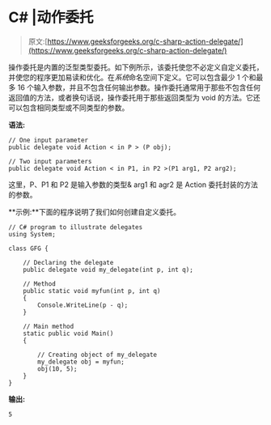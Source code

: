# C# |动作委托

> 原文:[https://www.geeksforgeeks.org/c-sharp-action-delegate/](https://www.geeksforgeeks.org/c-sharp-action-delegate/)

操作委托是内置的泛型类型委托。如下例所示，该委托使您不必定义自定义委托，并使您的程序更加易读和优化。在*系统*命名空间下定义。它可以包含最少 1 个和最多 16 个输入参数，并且不包含任何输出参数。操作委托通常用于那些不包含任何返回值的方法，或者换句话说，操作委托用于那些返回类型为 void 的方法。它还可以包含相同类型或不同类型的参数。

**语法:**

```
// One input parameter
public delegate void Action < in P > (P obj);

// Two input parameters
public delegate void Action < in P1, in P2 >(P1 arg1, P2 arg2);

```

这里，P、P1 和 P2 是输入参数的类型& arg1 和 agr2 是 Action 委托封装的方法的参数。

**示例:**下面的程序说明了我们如何创建自定义委托。

```
// C# program to illustrate delegates
using System;

class GFG {

    // Declaring the delegate
    public delegate void my_delegate(int p, int q);

    // Method
    public static void myfun(int p, int q)
    {
        Console.WriteLine(p - q);
    }

    // Main method
    static public void Main()
    {

        // Creating object of my_delegate
        my_delegate obj = myfun;
        obj(10, 5);
    }
}
```

**输出:**

```
5

```